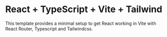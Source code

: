 # React + TypeScript + Vite + Tailwind

This template provides a minimal setup to get React working in Vite with React Router, Typescript and Tailwindcss.
